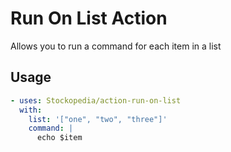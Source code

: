# Run On List Action

Allows you to run a command for each item in a list

## Usage

```yaml
- uses: Stockopedia/action-run-on-list
  with:
    list: '["one", "two", "three"]'
    command: |
      echo $item 
```

